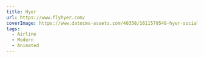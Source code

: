 ```yaml
---
title: Hyer
url: https://www.flyhyer.com/
coverImage: https://www.datocms-assets.com/40358/1611579548-hyer-social-fallback.jpg?auto=format&fit=max&w=1200
tags:
  - Airline
  - Modern
  - Animated
---
```

